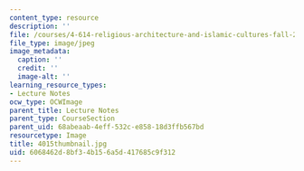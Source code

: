 ```yaml
---
content_type: resource
description: ''
file: /courses/4-614-religious-architecture-and-islamic-cultures-fall-2002/6068462d8bf34b156a5d417685c9f312_4015thumbnail.jpg
file_type: image/jpeg
image_metadata:
  caption: ''
  credit: ''
  image-alt: ''
learning_resource_types:
- Lecture Notes
ocw_type: OCWImage
parent_title: Lecture Notes
parent_type: CourseSection
parent_uid: 68abeaab-4eff-532c-e858-18d3ffb567bd
resourcetype: Image
title: 4015thumbnail.jpg
uid: 6068462d-8bf3-4b15-6a5d-417685c9f312
---
```

